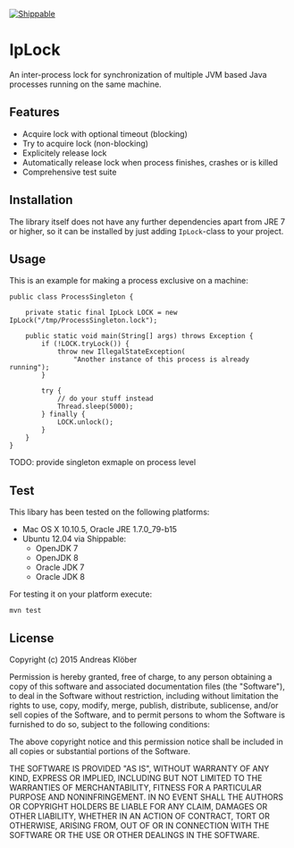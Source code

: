 [![Shippable](https://img.shields.io/shippable/54d119db5ab6cc13528ab183.svg)](https://app.shippable.com/projects/55d775b21895ca44740ee432)

# IpLock

An inter-process lock for synchronization of multiple JVM based Java processes running on the same machine.

## Features
*   Acquire lock with optional timeout (blocking)
*   Try to acquire lock (non-blocking)
*   Explicitely release lock
*   Automatically release lock when process finishes, crashes or is killed
*   Comprehensive test suite

## Installation
The library itself does not have any further dependencies apart from JRE 7 or higher, so it can be installed by just
adding `IpLock`-class to your project.

## Usage
This is an example for making a process exclusive on a machine:
```
public class ProcessSingleton {

    private static final IpLock LOCK = new IpLock("/tmp/ProcessSingleton.lock");

    public static void main(String[] args) throws Exception {
        if (!LOCK.tryLock()) {
            throw new IllegalStateException(
                "Another instance of this process is already running");
        }

        try {
            // do your stuff instead
            Thread.sleep(5000);
        } finally {
            LOCK.unlock();
        }
    }
}
```
TODO: provide singleton exmaple on process level

## Test
This libary has been tested on the following platforms:

*   Mac OS X 10.10.5, Oracle JRE 1.7.0_79-b15
*   Ubuntu 12.04 via Shippable:
    * OpenJDK 7
    * OpenJDK 8
    * Oracle JDK 7
    * Oracle JDK 8

For testing it on your platform execute:
```
mvn test
```

## License

Copyright (c) 2015 Andreas Klöber

Permission is hereby granted, free of charge, to any person obtaining a copy
of this software and associated documentation files (the "Software"), to deal
in the Software without restriction, including without limitation the rights
to use, copy, modify, merge, publish, distribute, sublicense, and/or sell
copies of the Software, and to permit persons to whom the Software is
furnished to do so, subject to the following conditions:

The above copyright notice and this permission notice shall be included in
all copies or substantial portions of the Software.

THE SOFTWARE IS PROVIDED "AS IS", WITHOUT WARRANTY OF ANY KIND, EXPRESS OR
IMPLIED, INCLUDING BUT NOT LIMITED TO THE WARRANTIES OF MERCHANTABILITY,
FITNESS FOR A PARTICULAR PURPOSE AND NONINFRINGEMENT. IN NO EVENT SHALL THE
AUTHORS OR COPYRIGHT HOLDERS BE LIABLE FOR ANY CLAIM, DAMAGES OR OTHER
LIABILITY, WHETHER IN AN ACTION OF CONTRACT, TORT OR OTHERWISE, ARISING FROM,
OUT OF OR IN CONNECTION WITH THE SOFTWARE OR THE USE OR OTHER DEALINGS IN
THE SOFTWARE.

